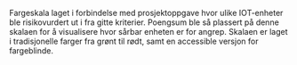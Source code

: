 Fargeskala laget i forbindelse med prosjektoppgave hvor ulike IOT-enheter
ble risikovurdert ut i fra gitte kriterier. Poengsum ble så plassert på denne skalaen for å visualisere hvor sårbar enheten er for angrep. Skalaen er laget i tradisjonelle farger fra grønt til rødt, samt en accessible versjon for fargeblinde. 